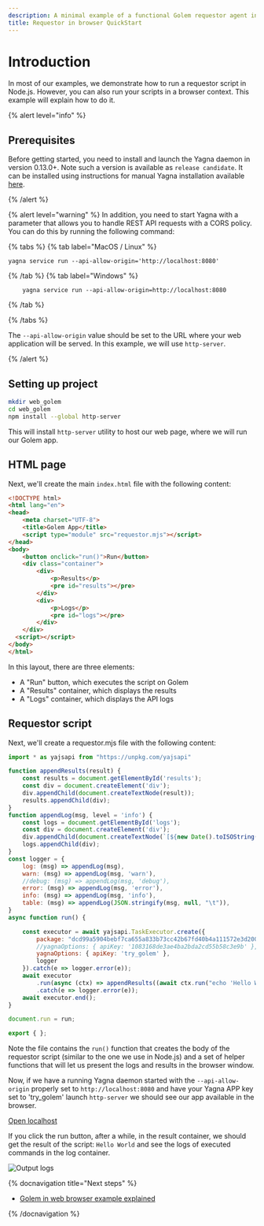 ```yaml
---
description: A minimal example of a functional Golem requestor agent in a browser
title: Requestor in browser QuickStart
---
```


# Introduction

In most of our examples, we demonstrate how to run a requestor script in Node.js. However, you can also run your scripts in a browser context. This example will explain how to do it.
    

{% alert level="info" %}
## Prerequisites

Before getting started, you need to install and launch the Yagna daemon in version 0.13.0+. Note such a version is available as `release candidate`. It can be installed using instructions for manual Yagna installation available [here](/docs/creators/javascript/examples/tools/yagna-installation-for-requestors). 

{% /alert %}

{% alert level="warning" %}
In addition, you need to start Yagna with a parameter that allows you to handle REST API requests with a CORS policy. You can do this by running the following command:




{% tabs %}
{% tab label="MacOS / Linux" %}
```shell
yagna service run --api-allow-origin='http://localhost:8080'
```
{% /tab %}
{% tab label="Windows" %}
```shell
    yagna service run --api-allow-origin=http://localhost:8080
```
{% /tab %}

{% /tabs %}

The `--api-allow-origin` value should be set to the URL where your web application will be served.
In this example, we will use `http-server`.

{% /alert %}

## Setting up project

```bash
mkdir web_golem
cd web_golem
npm install --global http-server
```

This will install `http-server` utility to host our web page, where we will run our Golem app.

## HTML page

Next, we'll create the main `index.html` file with the following content:

```html
<!DOCTYPE html>
<html lang="en">
<head>
    <meta charset="UTF-8">
    <title>Golem App</title>
    <script type="module" src="requestor.mjs"></script>
</head>
<body>
    <button onclick="run()">Run</button>
    <div class="container">
        <div>
            <p>Results</p>
            <pre id="results"></pre>
        </div>
        <div>
            <p>Logs</p>
            <pre id="logs"></pre>
        </div>
    </div>
  <script></script>
</body>
</html>
```

In this layout, there are three elements:

- A "Run" button, which executes the script on Golem
- A "Results" container, which displays the results
- A "Logs" container, which displays the API logs


## Requestor script


Next, we'll create a requestor.mjs file with the following content:

```js
import * as yajsapi from "https://unpkg.com/yajsapi"

function appendResults(result) {
    const results = document.getElementById('results');
    const div = document.createElement('div');
    div.appendChild(document.createTextNode(result));
    results.appendChild(div);
}
function appendLog(msg, level = 'info') {
    const logs = document.getElementById('logs');
    const div = document.createElement('div');
    div.appendChild(document.createTextNode(`[${new Date().toISOString()}] [${level}] ${msg}`));
    logs.appendChild(div);
}
const logger = {
    log: (msg) => appendLog(msg),
    warn: (msg) => appendLog(msg, 'warn'),
    //debug: (msg) => appendLog(msg, 'debug'),
    error: (msg) => appendLog(msg, 'error'),
    info: (msg) => appendLog(msg, 'info'),
    table: (msg) => appendLog(JSON.stringify(msg, null, "\t")),
}
async function run() {

    const executor = await yajsapi.TaskExecutor.create({
        package: "dcd99a5904bebf7ca655a833b73cc42b67fd40b4a111572e3d2007c3",
        //yagnaOptions: { apiKey: '1083168de3ae4ba2bda2cd55b58c3e9b' },
        yagnaOptions: { apiKey: 'try_golem' },
        logger
    }).catch(e => logger.error(e));
    await executor
        .run(async (ctx) => appendResults((await ctx.run("echo 'Hello World'")).stdout))
        .catch(e => logger.error(e));
    await executor.end();
}

document.run = run;

export { };
```

Note the file contains the `run()` function that creates the body of the requestor script (similar to the one we use in Node.js) and a set of helper functions that will let us present the logs and results in the browser window.

Now, if we have a running Yagna daemon started with the `--api-allow-origin` properly set to `http://localhost:8080` and have your Yagna APP key set to 'try_golem' launch `http-server` we should see our app available in the browser.

[ Open localhost ](http://localhost:8080)

If you click the run button, after a while, in the result container, we should get the result of the script: `Hello World` and see the logs of executed commands in the log container.

![Output logs](/browser_log.png)

{% docnavigation title="Next steps" %}

- [Golem in web browser example explained](/docs/creators/javascript/tutorials/running-in-browser)

{% /docnavigation %}



